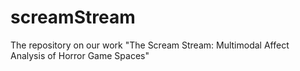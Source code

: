 # screamStream
The repository on our work "The Scream Stream: Multimodal Affect Analysis of Horror Game Spaces"

